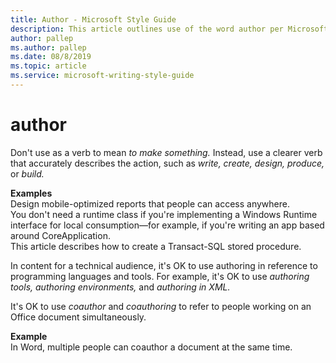 ```yaml
---
title: Author - Microsoft Style Guide
description: This article outlines use of the word author per Microsoft style guidelines, with examples.
author: pallep
ms.author: pallep
ms.date: 08/8/2019
ms.topic: article
ms.service: microsoft-writing-style-guide
---
```


# author

Don't use as a verb to mean *to make something.* Instead, use a clearer verb that accurately describes the action, such as *write, create, design, produce,* or *build.*  

**Examples**  
Design mobile-optimized reports that people can access anywhere.  
You don't need a runtime class if you're implementing a Windows Runtime interface for local consumption—for example, 
if you're writing an app based around CoreApplication.  
This article describes how to create a Transact-SQL stored procedure.

In content for a technical audience, it's OK to use authoring in reference to programming languages and tools. 
For example, it's OK to use *authoring tools, authoring environments,* and *authoring in XML.*  

It's OK to use *coauthor* and *coauthoring* to refer to people working on an Office document simultaneously.

**Example**  
In Word, multiple people can coauthor a document at the same time.
